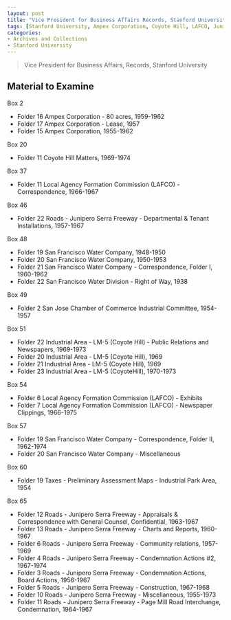 ```yaml
---
layout: post
title: "Vice President for Business Affairs Records, Stanford University"
tags: [Stanford University, Ampex Corporation, Coyote Hill, LAFCO, Junipero Serra Freeway, transportation, industry]
categories:
- Archives and Collections
- Stanford University
---
```


> Vice President for Business Affairs, Records, Stanford University

Material to Examine
-------------------

Box 2

* Folder 16 Ampex Corporation - 80 acres, 1959-1962
* Folder 17 Ampex Corporation - Lease, 1957
* Folder 15 Ampex Corporation, 1955-1962

Box 20

* Folder 11 Coyote Hill Matters, 1969-1974

Box 37

* Folder 11 Local Agency Formation Commission (LAFCO) - Correspondence, 1966-1967

Box 46

* Folder 22 Roads - Junipero Serra Freeway - Departmental & Tenant Installations, 1957-1967

Box 48

* Folder 19 San Francisco Water Company, 1948-1950
* Folder 20 San Francisco Water Company, 1950-1953
* Folder 21 San Francisco Water Company - Correspondence, Folder I, 1960-1962
* Folder 22 San Francisco Water Division - Right of Way, 1938

Box 49

* Folder 2 San Jose Chamber of Commerce Industrial Committee, 1954-1957

Box 51

* Folder 22 Industrial Area - LM-5 (Coyote Hill) - Public Relations and Newspapers, 1969-1973
* Folder 20 Industrial Area - LM-5 (Coyote Hill), 1969
* Folder 21 Industrial Area - LM-5 (Coyote Hill), 1969
* Folder 23 Industrial Area - LM-5 (CoyoteHill), 1970-1973

Box 54

* Folder 6 Local Agency Formation Commission (LAFCO) - Exhibits
* Folder 7 Local Agency Formation Commission (LAFCO) - Newspaper Clippings, 1966-1975

Box 57

* Folder 19 San Francisco Water Company - Correspondence, Folder II, 1962-1974
* Folder 20 San Francisco Water Company - Miscellaneous

Box 60

* Folder 19 Taxes - Preliminary Assessment Maps - Industrial Park Area, 1954

Box 65

* Folder 12 Roads - Junipero Serra Freeway - Appraisals & Correspondence with General Counsel, Confidential, 1963-1967
* Folder 13 Roads - Junipero Serra Freeway - Charts and Reports, 1960-1967
* Folder 6 Roads - Junipero Serra Freeway - Community relations, 1957-1969
* Folder 4 Roads - Junipero Serra Freeway - Condemnation Actions #2, 1967-1974
* Folder 3 Roads - Junipero Serra Freeway - Condemnation Actions, Board Actions, 1956-1967
* Folder 5 Roads - Junipero Serra Freeway - Construction, 1967-1968
* Folder 10 Roads - Junipero Serra Freeway - Miscellaneous, 1955-1973
* Folder 11 Roads - Junipero Serra Freeway - Page Mill Road Interchange, Condemnation, 1964-1967
